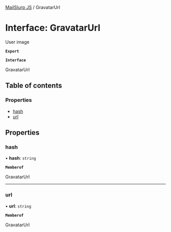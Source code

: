 [MailSlurp JS](../README.md) / GravatarUrl

# Interface: GravatarUrl

User image

**`Export`**

**`Interface`**

GravatarUrl

## Table of contents

### Properties

- [hash](GravatarUrl.md#hash)
- [url](GravatarUrl.md#url)

## Properties

### hash

• **hash**: `string`

**`Memberof`**

GravatarUrl

___

### url

• **url**: `string`

**`Memberof`**

GravatarUrl
